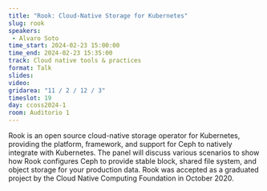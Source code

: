 ```yaml
---
title: "Rook: Cloud-Native Storage for Kubernetes"
slug: rook
speakers:
 - Alvaro Soto
time_start: 2024-02-23 15:00:00
time_end: 2024-02-23 15:35:00
track: Cloud native tools & practices
format: Talk
slides: 
video: 
gridarea: "11 / 2 / 12 / 3"
timeslot: 19
day: ccoss2024-1
room: Auditorio 1
---
```


Rook is an open source cloud-native storage operator for Kubernetes, providing the platform, framework, and support for Ceph to natively integrate with Kubernetes. The panel will discuss various scenarios to show how Rook configures Ceph to provide stable block, shared file system, and object storage for your production data. Rook was accepted as a graduated project by the Cloud Native Computing Foundation in October 2020.

